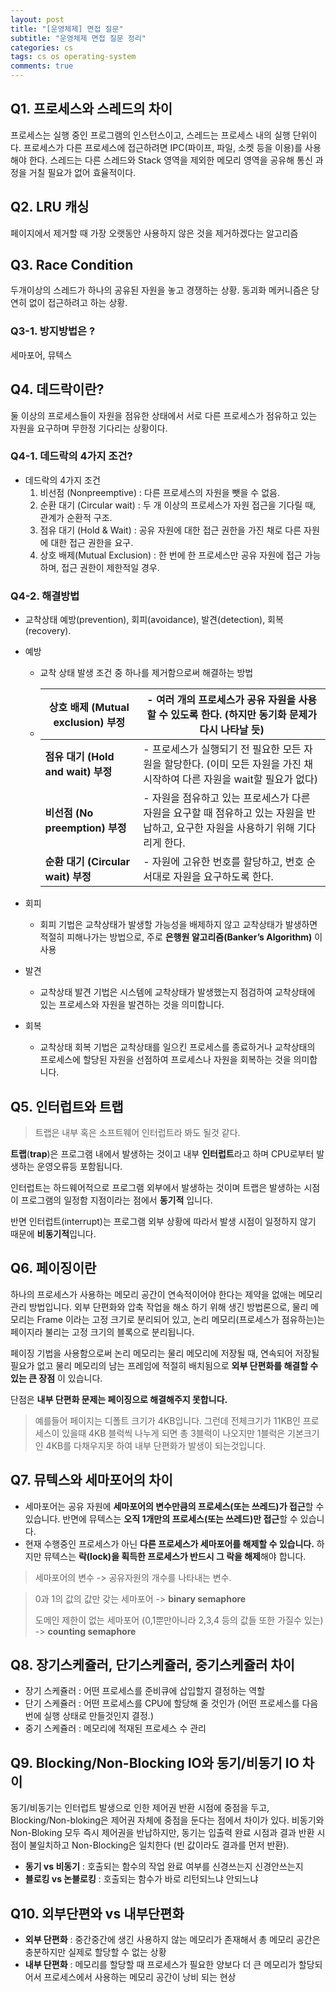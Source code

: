 ```yaml
---
layout: post
title: "[운영체제] 면접 질문"
subtitle: "운영체제 면접 질문 정리"
categories: cs
tags: cs os operating-system
comments: true
---
```


## Q1. 프로세스와 스레드의 차이

프로세스는 실행 중인 프로그램의 인스턴스이고, 스레드는 프로세스 내의 실행 단위이다.
프로세스가 다른 프로세스에 접근하려면 IPC(파이프, 파일, 소켓 등을 이용)를 사용해야 한다.
스레드는 다른 스레드와 Stack 영역을 제외한 메모리 영역을 공유해 통신 과정을 거칠 필요가 없어 효율적이다.



## Q2. LRU 캐싱

페이지에서 제거할 때 가장 오랫동안 사용하지 않은 것을 제거하겠다는 알고리즘



## Q3. Race Condition

두개이상의 스레드가 하나의 공유된 자원을 놓고 경쟁하는 상황. 동괴화 메커니즘은 당연히 없이 접근하려고 하는 상황.



### Q3-1. 방지방법은 ? 

세마포어, 뮤텍스



## Q4. 데드락이란?

둘 이상의 프로세스들이 자원을 점유한 상태에서 서로 다른 프로세스가 점유하고 있는 자원을 요구하며 무한정 기다리는 상황이다.

### Q4-1. 데드락의 4가지 조건?

- 데드락의 4가지 조건
  1. 비선점 (Nonpreemptive) : 다른 프로세스의 자원을 뺏을 수 없음.
  2. 순환 대기 (Circular wait) : 두 개 이상의 프로세스가 자원 접근을 기다릴 때, 관계가 순환적 구조.
  3. 점유 대기 (Hold & Wait) : 공유 자원에 대한 접근 권한을 가진 채로 다른 자원에 대한 접근 권한을 요구.
  4. 상호 배제(Mutual Exclusion) : 한 번에 한 프로세스만 공유 자원에 접근 가능하며, 접근 권한이 제한적일 경우.

### Q4-2. 해결방법

- 교착상태 예방(prevention), 회피(avoidance), 발견(detection), 회복(recovery).

- 예방

  - 교착 상태 발생 조건 중 하나를 제거함으로써 해결하는 방법

  - | **상호 배제 (Mutual exclusion) 부정** | - 여러 개의 프로세스가 공유 자원을 사용할 수 있도록 한다. (하지만 동기화 문제가 다시 나타날 듯) |
    | ------------------------------------- | ------------------------------------------------------------ |
    | **점유 대기 (Hold and wait) 부정**    | - 프로세스가 실행되기 전 필요한 모든 자원을 할당한다. (이미 모든 자원을 가진 채 시작하여 다른 자원을 wait할 필요가 없다) |
    | **비선점 (No preemption) 부정**       | - 자원을 점유하고 있는 프로세스가 다른 자원을 요구할 때 점유하고 있는 자원을 반납하고, 요구한 자원을 사용하기 위해 기다리게 한다. |
    | **순환 대기 (Circular wait) 부정**    | - 자원에 고유한 번호를 할당하고, 번호 순서대로 자원을 요구하도록 한다. |

- 회피

  - 회피 기법은 교착상태가 발생할 가능성을 배제하지 않고 교착상태가 발생하면 적절히 피해나가는 방법으로, 주로 **은행원 알고리즘(Banker’s Algorithm)** 이 사용

- 발견

  - 교착상태 발견 기법은 시스템에 교착상태가 발생했는지 점검하여 교착상태에 있는 프로세스와 자원을 발견하는 것을 의미합니다.

- 회복

  - 교착상태 회복 기법은 교착상태를 일으킨 프로세스를 종료하거나 교착상태의 프로세스에 할당된 자원을 선점하여 프로세스나 자원을 회복하는 것을 의미합니다.

## Q5. 인터럽트와 트랩

> 트랩은 내부 혹은 소프트웨어 인터럽트라 봐도 될것 같다.

**트랩**(**trap**)은 프로그램 내에서 발생하는 것이고 내부 **인터럽트**라고 하며 CPU로부터 발생하는 운영오류등 포함됩니다. 

인터럽트는 하드웨어적으로 프로그램 외부에서 발생하는 것이며 트랩은 발생하는 시점이 프로그램의 일정함 지점이라는 점에서 **동기적** 입니다. 

반면 인터럽트(interrupt)는 프로그램 외부 상황에 따라서 발생 시점이 일정하지 않기 때문에 **비동기적**입니다. 

## Q6. 페이징이란

하나의 프로세스가 사용하는 메모리 공간이 연속적이어야 한다는 제약을 없애는 메모리 관리 방법입니다. 외부 단편화와 압축 작업을 해소 하기 위해 생긴 방법론으로, 물리 메모리는 Frame 이라는 고정 크기로 분리되어 있고, 논리 메모리(프로세스가 점유하는)는 페이지라 불리는 고정 크기의 블록으로 분리됩니다.

페이징 기법을 사용함으로써 논리 메모리는 물리 메모리에 저장될 때, 연속되어 저장될 필요가 없고 물리 메모리의 남는 프레임에 적절히 배치됨으로 **외부 단편화를 해결할 수 있는 큰 장점** 이 있습니다.

단점은 **내부 단편화 문제는 페이징으로 해결해주지 못합니다.**

> 예를들어 페이지는 디폴트 크기가 4KB입니다. 그런데 전체크기가 11KB인 프로세스이 있을때 4KB 블럭씩 나누게 되면 총 3블럭이 나오지만 1블럭은 기본크기인 4KB를 다채우지못 하여 내부 단편화가 발생이 되는것입니다.

## Q7. 뮤텍스와 세마포어의 차이

- 세마포어는 공유 자원에 **세마포어의 변수만큼의 프로세스(또는 쓰레드)가 접근**할 수 있습니다. 반면에 뮤텍스는 **오직 1개만의 프로세스(또는 쓰레드)만 접근**할 수 있습니다.
- 현재 수행중인 프로세스가 아닌 **다른 프로세스가 세마포어를 해제할 수 있습니다.** 하지만 뮤텍스는 **락(lock)을 획득한 프로세스가 반드시 그 락을 해제**해야 합니다.

> 세마포어의 변수 -> 공유자원의 개수를 나타내는 변수.

> 0과 1의 값의 값만 갖는 세마포어 -> **binary semaphore**
>
> 도메인 제한이 없는 세마포어 (0,1뿐만아니라 2,3,4 등의 값들 또한 가질수 있는) -> **counting semaphore**



## Q8. 장기스케쥴러, 단기스케쥴러, 중기스케쥴러 차이

* 장기 스케쥴러 : 어떤 프로세스를 준비큐에 삽입할지 결정하는 역할
* 단기 스케쥴러 : 어떤 프로세스를 CPU에 할당해 줄 것인가 (어떤 프로세스를 다음 번에 실행 상태로 만들것인지 결정.)
* 중기 스케쥴러 :  메모리에 적재된 프로세스 수 관리



## Q9. Blocking/Non-Blocking IO와 동기/비동기 IO 차이

동기/비동기는 인터럽트 발생으로 인한 제어권 반환 시점에 중점을 두고, Blocking/Non-bloking은 제어권 자체에 중점을 둔다는 점에서 차이가 있다. 비동기와 Non-Bloking 모두 즉시 제어권을 반납하지만, 동기는 입출력 완료 시점과 결과 반환 시점이 불일치하고 Non-Blocking은 일치한다 (빈 값이라도 결과를 먼저 반환).

* **동기 vs 비동기** : 호출되는 함수의 작업 완료 여부를 신경쓰는지 신경안쓰는지
* **블로킹 vs 논블로킹** : 호출되는 함수가 바로 리턴되느냐 안되느냐



## Q10. 외부단편와 vs 내부단편화

* **외부 단편화** : 중간중간에 생긴 사용하지 않는 메모리가 존재해서 총 메모리 공간은 충분하지만 실제로 할당할 수 없는 상황
* **내부 단편화** : 메모리를 할당할 때 프로세스가 필요한 양보다 더 큰 메모리가 할당되어서 프로세스에서 사용하는 메모리 공간이 낭비 되는 현상

